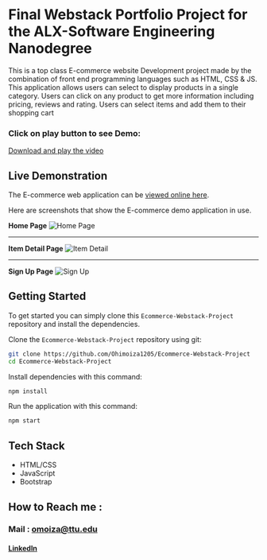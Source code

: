 # Final Webstack Portfolio Project for the ALX-Software Engineering Nanodegree

This is a top class E-commerce website Development project made by the combination of front end programming languages such as HTML, CSS &amp; JS. This application allows users can select to display products in a single category. Users can click on any product to get more information including pricing, reviews and rating. Users can select items and add them to their shopping cart

### Click on play button to see Demo:
[Download and play the video](./video/screen-record-06-01-2024.mov)

 ## Live Demonstration

The E-commerce web application can be [viewed online here](https://tech-bay.netlify.app/).

Here are screenshots that show the E-commerce demo application in use.

**Home Page**
![Home Page](https://github.com/Ohimoiza1205/Ecommerce-Webstack-Project/assets/163584196/6f9e0c1c-8841-4455-b0dd-264c2e2cd481)

---

**Item Detail Page**
![Item Detail](https://github.com/Ohimoiza1205/Ecommerce-Webstack-Project/assets/163584196/3fa468ea-136c-408a-989a-ce4ac4acae9b)

---

**Sign Up Page**
![Sign Up](https://github.com/Ohimoiza1205/Ecommerce-Webstack-Project/assets/163584196/171156c9-4d9c-4e69-a805-9b8c3334dd56)

## Getting Started
To get started  you can simply clone this `Ecommerce-Webstack-Project` repository and install the dependencies.

Clone the `Ecommerce-Webstack-Project` repository using git:

```bash
git clone https://github.com/Ohimoiza1205/Ecommerce-Webstack-Project
cd Ecommerce-Webstack-Project
```

Install dependencies with this command:
```bash
npm install
```

Run the application with this command:
```bash
npm start
```

## Tech Stack
* HTML/CSS
* JavaScript
* Bootstrap

## How to Reach me :
### Mail : omoiza@ttu.edu

#### [LinkedIn](https://www.linkedin.com/in/ohinoyi-moiza)
